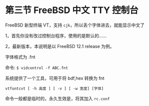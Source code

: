# 第三节 FreeBSD 中文 TTY 控制台


FreeBSD 新型终端 VT，支持 `cjk`，所以丢个字体进去，就能显示中文了

1，首先你没有改过控制台程序，使用的是默认的……

2，最新版本，本说明是以 FreeBSD 12.1 release 为例。

字体格式为 	.fnt	

命令: `$ vidcontrol -f ABC.fnt`

系统提供了一个工具，可用于将 bdf,hex 转换为 fnt

```
vtfontcvt [ -h 高度 ] [ -v ] [ -w 宽度] [字体]
```

命令一般都是临时的，永久生效是，将其加入 `rc.conf`
